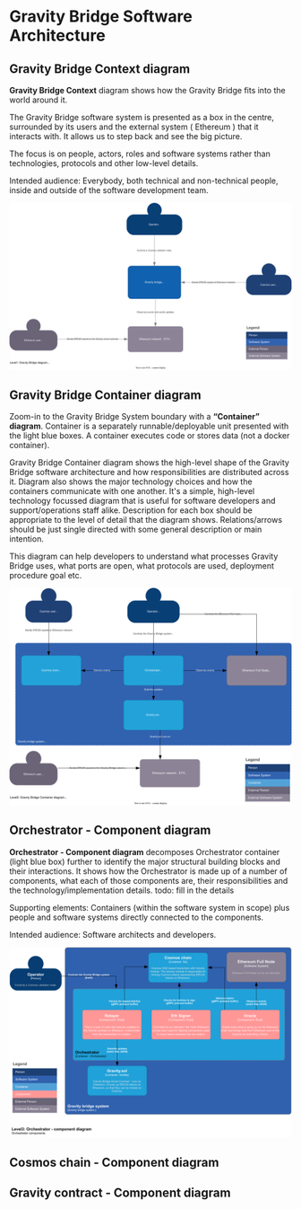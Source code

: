 # Gravity Bridge Software Architecture

## **Gravity Bridge Context diagram**

**Gravity Bridge Context** diagram shows how the Gravity Bridge fits into the world around it.

The Gravity Bridge software system is presented as a box in the centre, surrounded by its users and the  external system ( Ethereum ) that it interacts with. It allows us to step back and see the big picture.

The focus is on people, actors, roles and software systems rather than technologies, protocols and other low-level details.

Intended audience: Everybody, both technical and non-technical people, inside and outside of the software development team.

![Gravity Bridge Context Diagram](../assets/Gravity-Bridge-Context-Diagram.svg)

## **Gravity Bridge Container diagram**

Zoom-in to the Gravity Bridge System boundary with a **“Container” diagram**.
Container is a separately runnable/deployable unit presented with the light blue boxes. A container executes code or stores data (not a docker container).

Gravity Bridge Container diagram shows the high-level shape of the Gravity Bridge software architecture and how responsibilities are distributed across it. Diagram also shows the major technology choices and how the containers communicate with one another. It's a simple, high-level technology focussed diagram that is useful for software developers and support/operations staff alike.
Description for each box should be appropriate to the level of detail that the diagram shows. Relations/arrows should be just single directed with some general description or main intention.

This diagram can help developers to understand what processes Gravity Bridge uses, what ports are open, what protocols are used, deployment procedure goal etc.

![Gravity Bridge Container Diagram](../assets/Gravity-Bridge-Container-Diagram.svg)

## **Orchestrator - Component diagram**

**Orchestrator - Component diagram** decomposes Orchestrator container (light blue box) further to identify the major structural building blocks and their interactions. It shows how the Orchestrator is made up of a number of components, what each of those components are, their responsibilities and the technology/implementation details. todo: fill in the details

Supporting elements: Containers (within the software system in scope) plus people and software systems directly connected to the components.

Intended audience: Software architects and developers.

![Orchestrator - Component Diagram](../assets/Orchestrator-Component-Diagram.svg)

## **Cosmos chain - Component diagram**

## **Gravity contract - Component diagram**
